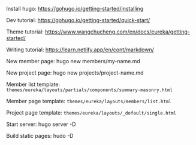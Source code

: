 Install hugo: https://gohugo.io/getting-started/installing

Dev tutorial: https://gohugo.io/getting-started/quick-start/

Theme tutorial: https://www.wangchucheng.com/en/docs/eureka/getting-started/

Writing tutorial: https://learn.netlify.app/en/cont/markdown/

New member page: hugo new members/my-name.md

New project page: hugo new projects/project-name.md

Member list template: `themes/eureka/layouts/partials/components/summary-masonry.html`

Member page template: `themes/eureka/layouts/members/list.html`

Project page template: `themes/eureka/layouts/_default/single.html`

Start server: hugo server -D

Build static pages: hudo -D